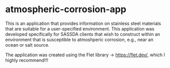 # atmospheric-corrosion-app
This is an application that provides information on stainless steel materials that are suitable for a user-specified environment. This application was developed specifically for SASSDA clients that wish to construct within an environment that is susceptible to atmoshperic corrosion, e.g., near an ocean or salt source.

The application was created using the Flet library -> https://flet.dev/, which I highly recommend!!!
